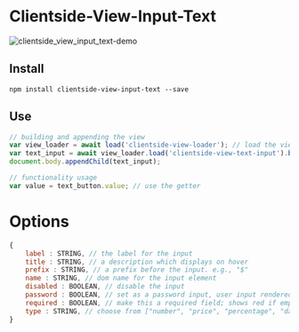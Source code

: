 # Clientside-View-Input-Text

![clientside_view_input_text-demo](https://user-images.githubusercontent.com/10381896/40683734-613277d6-635d-11e8-93a6-a3bae68c4762.gif)

## Install
`npm install clientside-view-input-text --save`

## Use
```js
// building and appending the view
var view_loader = await load('clientside-view-loader'); // load the view loader
var text_input = await view_loader.load('clientside-view-text-input').build({label:"Full Name"});
document.body.appendChild(text_input);

// functionality usage
var value = text_button.value; // use the getter
```

# Options
```js
{
    label : STRING, // the label for the input
    title : STRING, // a description which displays on hover
    prefix : STRING, // a prefix before the input. e.g., "$"
    name : STRING, // dom name for the input element
    disabled : BOOLEAN, // disable the input
    password : BOOLEAN, // set as a password input, user input rendered as ****
    required : BOOLEAN, // make this a required field; shows red if empty
    type : STRING, // choose from ["number", "price", "percentage", "date", "time"]; input will enforce that only characters possible for that are accepted and validate that it is valid
}
```
